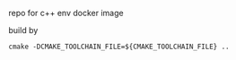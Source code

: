 repo for c++ env docker image

build by
```
cmake -DCMAKE_TOOLCHAIN_FILE=${CMAKE_TOOLCHAIN_FILE} ..
```